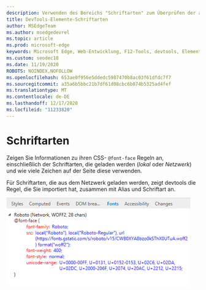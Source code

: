 ```yaml
---
description: Verwenden des Bereichs "Schriftarten" zum Überprüfen der auf der Seite verwendeten Schriftarten
title: DevTools-Elemente-Schriftarten
author: MSEdgeTeam
ms.author: msedgedevrel
ms.topic: article
ms.prod: microsoft-edge
keywords: Microsoft Edge, Web-Entwicklung, F12-Tools, devtools, Elemente, Schriftarten, @Font-Face
ms.custom: seodec18
ms.date: 11/19/2020
ROBOTS: NOINDEX,NOFOLLOW
ms.openlocfilehash: 653ae0f956e5ddedc5987470b8ac03f61dfdc7f7
ms.sourcegitcommit: a35a6b5bbc21b7df61d08cbc6b074b5325ad4fef
ms.translationtype: MT
ms.contentlocale: de-DE
ms.lasthandoff: 12/17/2020
ms.locfileid: "11233820"
---
```

# Schriftarten

Zeigen Sie Informationen zu ihren CSS- `@font-face` Regeln an, einschließlich der Schriftarten, die geladen werden (*lokal* oder *Netzwerk*) und wie viele Zeichen auf der Seite diese verwenden.

Für Schriftarten, die aus dem Netzwerk geladen werden, zeigt devtools die Regel, die Sie importiert hat, zusammen mit Alias und Schriftart an.

![Bereich ' Schriftarten '](../media/elements_fonts.png)
